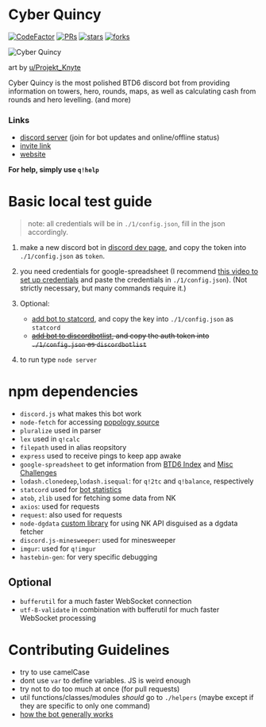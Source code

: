 # Cyber Quincy

[![CodeFactor](https://www.codefactor.io/repository/github/hemisemidemipresent/cyberquincy/badge)](https://www.codefactor.io/repository/github/hemisemidemipresent/cyberquincy) [![PRs](https://badgen.net/github/prs/hemisemidemipresent/cyberquincy)](https://www.codefactor.io/repository/github/hemisemidemipresent/cyberquincy) [![stars](https://badgen.net/github/stars/hemisemidemipresent/cyberquincy)](https://www.codefactor.io/repository/github/hemisemidemipresent/cyberquincy) [![forks](https://badgen.net/github/forks/hemisemidemipresent/cyberquincy)](https://www.codefactor.io/repository/github/hemisemidemipresent/cyberquincy)

![Cyber Quincy](https://cdn.discordapp.com/attachments/764803099462205451/921251017264353329/unknown.png?size=16)

art by [u/Projekt_Knyte](https://www.reddit.com/r/btd6/comments/f8rm5w/so_i_havent_drawn_cyber_quincy_yet/)

Cyber Quincy is the most polished BTD6 discord bot from providing information on towers, hero, rounds, maps, as well as calculating cash from rounds and hero levelling. (and more)

### Links

-   [discord server](https://discord.gg/VMX5hZA) (join for bot updates and online/offline status)
-   [invite link](https://discordapp.com/oauth2/authorize?client_id=591922988832653313&scope=bot&permissions=537250881)
-   [website](https://cq.netlify.com)

**For help, simply use `q!help`**

# Basic local test guide

> note: all credentials will be in `./1/config.json`, fill in the json accordingly.

1. make a new discord bot in [discord dev page](https://discord.com/developers/applications), and copy the token into `./1/config.json` as `token`.

2. you need credentials for google-spreadsheet (I recommend [this video to set up credentials](https://www.youtube.com/watch?v=UGN6EUi4Yio) and paste the credentials in `./1/config.json`). (Not strictly necessary, but many commands require it.)

3. Optional:

    - [add bot to statcord](https://statcord.com/add), and copy the key into `./1/config.json` as `statcord`
    - ~~[add bot to discordbotlist](https://discordbotlist.com), and copy the auth token into `./1/config.json` as `discordbotlist`~~

4. to run type `node server`

# npm dependencies

-   `discord.js` what makes this bot work
-   `node-fetch` for accessing [popology source](http://topper64.co.uk/nk/btd6/dat/towers.json)
-   `pluralize` used in parser
-   `lex` used in `q!calc`
-   `filepath` used in alias reopsitory
-   `express` used to receive pings to keep app awake
-   `google-spreadsheet` to get information from [BTD6 Index](https://docs.google.com/spreadsheets/d/16of-RFUD1FteVchU9S4vAht39nlh1iraeoNA4u3R9cw/edit#gid=0) and [Misc Challenges](https://docs.google.com/spreadsheets/d/1tOcL8DydvslPHvMAuf-FAHL0ik7KV4kp49vgNqK_N8Q/edit#gid=2028069799)
-   `lodash.clonedeep`,`lodash.isequal`: for `q!2tc` and `q!balance`, respectively
-   `statcord` used for [bot statistics](https://statcord.com/bot/591922988832653313)
-   `atob`, `zlib` used for fetching some data from NK
-   `axios`: used for requests
-   `request`: also used for requests
-   `node-dgdata` [custom library](https://github.com/hemisemidemipresent/dgdata) for using NK API disguised as a dgdata fetcher
-   `discord.js-minesweeper`: used for minesweeper
-   `imgur`: used for `q!imgur`
-   `hastebin-gen`: for very specific debugging

## Optional

-   `bufferutil` for a much faster WebSocket connection
-   `utf-8-validate` in combination with bufferutil for much faster WebSocket processing

# Contributing Guidelines

-   try to use camelCase
-   dont use `var` to define variables. JS is weird enough
-   try not to do too much at once (for pull requests)
-   util functions/classes/modules _should_ go to `./helpers` (maybe except if they are specific to only one command)
-   [how the bot generally works](./ARCHITECHTURE.md)
